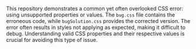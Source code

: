 This repository demonstrates a common yet often overlooked CSS error: using unsupported properties or values.  The `bug.css` file contains the erroneous code, while `bugSolution.css` provides the corrected version.  The error often results in styles not applying as expected, making it difficult to debug.  Understanding valid CSS properties and their respective values is crucial for avoiding this type of issue.